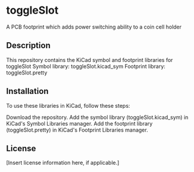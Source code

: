 # toggleSlot
A PCB footprint which adds power switching ability to a coin cell holder 

## Description

This repository contains the KiCad symbol and footprint libraries for toggleSlot
Symbol library: toggleSlot.kicad_sym
Footprint library: toggleSlot.pretty

## Installation

To use these libraries in KiCad, follow these steps:

Download the repository.
Add the symbol library (toggleSlot.kicad_sym) in KiCad's Symbol Libraries manager.
Add the footprint library (toggleSlot.pretty) in KiCad's Footprint Libraries manager.

## License

[Insert license information here, if applicable.]
